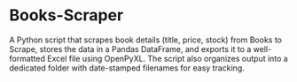 # Books-Scraper
A Python script that scrapes book details (title, price, stock) from Books to Scrape, stores the data in a Pandas DataFrame, and exports it to a well-formatted Excel file using OpenPyXL. The script also organizes output into a dedicated folder with date-stamped filenames for easy tracking.
